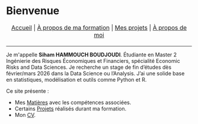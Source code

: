 # Bienvenue

<nav style="text-align:center; font-size:16px; margin-bottom:20px;">
  <a href="index.md">Accueil</a> |
  <a href="matieres.md">À propos de ma formation</a> |
  <a href="projets.md">Mes projets</a> |
  <a href="cv.md">À propos de moi</a>
</nav>

---


Je m'appelle **Siham HAMMOUCH BOUDJOUDI**. Étudiante en Master 2 Ingénierie des Risques Économiques et Financiers, spécialité Economic Risks and Data Sciences. Je recherche un stage de fin d’études dès février/mars 2026 dans la Data Science ou l’Analysis. 
J’ai une solide base en statistiques, modélisation et outils comme Python et R.

Ce site présente :
- Mes [Matières](matieres.md)  avec les compétences associées. 
- Certains [Projets](projets.md) réalisés durant ma formation. 
- Mon [CV](cv.md). 

